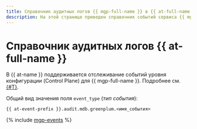 ```yaml
---
title: Справочник аудитных логов {{ mgp-full-name }} в {{ at-full-name }}
description: На этой странице приведен справочник событий сервиса {{ mgp-name }}, отслеживаемых в {{ at-name }}.
---
```


# Справочник аудитных логов {{ at-full-name }}

В {{ at-name }} поддерживается отслеживание событий уровня конфигурации (Control Plane) для {{ mgp-full-name }}. Подробнее см. [{#T}](../audit-trails/concepts/format.md).

Общий вид значения поля `event_type` (_тип события_):

```text
{{ at-event-prefix }}.audit.mdb.greenplum.<имя_события>
```

{% include [mgp-events](../_includes/audit-trails/events/managed-greenplum-events.md) %}